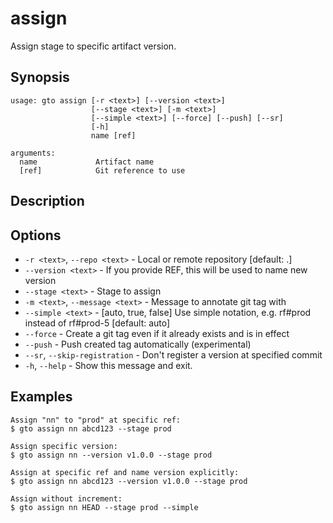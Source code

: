 # assign

Assign stage to specific artifact version.

## Synopsis

```usage
usage: gto assign [-r <text>] [--version <text>]
                  [--stage <text>] [-m <text>]
                  [--simple <text>] [--force] [--push] [--sr]
                  [-h]
                  name [ref]

arguments:
  name             Artifact name
  [ref]            Git reference to use
```

## Description

## Options

- `-r <text>`, `--repo <text>` - Local or remote repository [default: .]
- `--version <text>` - If you provide REF, this will be used to name new version
- `--stage <text>` - Stage to assign
- `-m <text>`, `--message <text>` - Message to annotate git tag with
- `--simple <text>` - [auto, true, false] Use simple notation, e.g. rf#prod
  instead of rf#prod-5 [default: auto]
- `--force` - Create a git tag even if it already exists and is in effect
- `--push` - Push created tag automatically (experimental)
- `--sr`, `--skip-registration` - Don't register a version at specified commit
- `-h`, `--help` - Show this message and exit.

## Examples

    Assign "nn" to "prod" at specific ref:
    $ gto assign nn abcd123 --stage prod

    Assign specific version:
    $ gto assign nn --version v1.0.0 --stage prod

    Assign at specific ref and name version explicitly:
    $ gto assign nn abcd123 --version v1.0.0 --stage prod

    Assign without increment:
    $ gto assign nn HEAD --stage prod --simple
